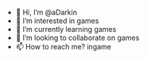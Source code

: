 - 👋 Hi, I’m @aDarkin
- 👀 I’m interested in games
- 🌱 I’m currently learning games
- 💞️ I’m looking to collaborate on games
- 📫 How to reach me? ingame

